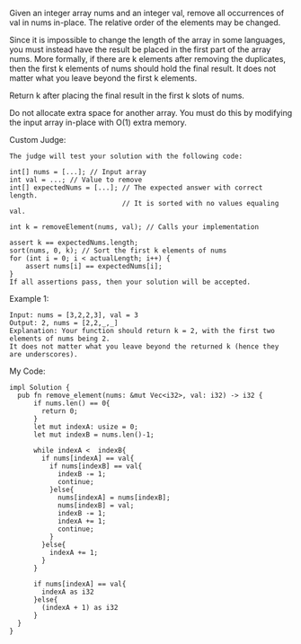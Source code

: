 
Given an integer array nums and an integer val, remove all occurrences of val in nums in-place. The relative order of the elements may be changed.

Since it is impossible to change the length of the array in some languages, you must instead have the result be placed in the first part of the array nums. More formally, if there are k elements after removing the duplicates, then the first k elements of nums should hold the final result. It does not matter what you leave beyond the first k elements.

Return k after placing the final result in the first k slots of nums.

Do not allocate extra space for another array. You must do this by modifying the input array in-place with O(1) extra memory.

Custom Judge:
```
The judge will test your solution with the following code:

int[] nums = [...]; // Input array
int val = ...; // Value to remove
int[] expectedNums = [...]; // The expected answer with correct length.
                            // It is sorted with no values equaling val.

int k = removeElement(nums, val); // Calls your implementation

assert k == expectedNums.length;
sort(nums, 0, k); // Sort the first k elements of nums
for (int i = 0; i < actualLength; i++) {
    assert nums[i] == expectedNums[i];
}
If all assertions pass, then your solution will be accepted.
```
 

Example 1:
```
Input: nums = [3,2,2,3], val = 3
Output: 2, nums = [2,2,_,_]
Explanation: Your function should return k = 2, with the first two elements of nums being 2.
It does not matter what you leave beyond the returned k (hence they are underscores).
```
My Code:
```
impl Solution {
  pub fn remove_element(nums: &mut Vec<i32>, val: i32) -> i32 {
      if nums.len() == 0{
        return 0;
      }
      let mut indexA: usize = 0;
      let mut indexB = nums.len()-1;

      while indexA <  indexB{
        if nums[indexA] == val{
          if nums[indexB] == val{
            indexB -= 1;
            continue;
          }else{
            nums[indexA] = nums[indexB];
            nums[indexB] = val;
            indexB -= 1;
            indexA += 1;
            continue;
          }
        }else{
          indexA += 1;
        }
      }

      if nums[indexA] == val{
        indexA as i32
      }else{
        (indexA + 1) as i32
      }
  }
}
```
